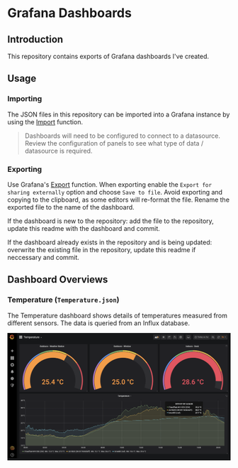 # Grafana Dashboards

## Introduction

This repository contains exports of Grafana dashboards I've created.

## Usage

### Importing

The JSON files in this repository can be imported into a Grafana instance by using the [Import](https://grafana.com/docs/reference/export_import/#importing-a-dashboard) function.

> Dashboards will need to be configured to connect to a datasource. Review the configuration of panels to see what type of data / datasource is required.

### Exporting

Use Grafana's [Export](https://grafana.com/docs/reference/export_import/#exporting-a-dashboard) function. When exporting enable the `Export for sharing externally` option and choose `Save to file`. Avoid exporting and copying to the clipboard, as some editors will re-format the file. Rename the exported file to the name of the dashboard.

If the dashboard is new to the repository: add the file to the repository, update this readme with the dashboard and commit.

If the dashboard already exists in the repository and is being updated: overwrite the existing file in the repository, update this readme if neccessary and commit.

## Dashboard Overviews

### Temperature (`Temperature.json`)

The Temperature dashboard shows details of temperatures measured from different sensors. The data is queried from an Influx database.

![Temperature Dashboard Preview](Temperature.png)
